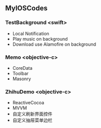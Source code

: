 ## MyIOSCodes

### TestBackground \<swift\>

- Local Notification
- Play music on background
- Download use Alamofire on background

### Memo \<objective-c\>

- CoreData
- Toolbar
- Masonry


### ZhihuDemo \<objective-c\>

- ReactiveCocoa
- MVVM
- 自定义刷新界面控件
- 自定义抽屉菜单边栏


